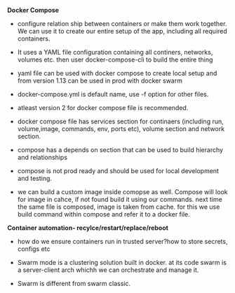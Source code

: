 
**Docker Compose**
- configure relation ship between containers or make them work together. We can use it to create our entire setup of the app, including all required containers. 

- It uses a YAML file configuration containing all continers, networks, volumes etc. then user docker-compose-cli to build the entire thing

- yaml file can be used with docker compose to create local setup and from version 1.13 can be used in prod with docker swarm

- docker-compose.yml is default name, use -f option for other files.

- atleast version 2 for docker compose file is recommended. 

- docker compose file has services section for continaers (including run, volume,image, commands, env, ports etc), volume section and network section.

- compose has a depends on section that can be used to build hierarchy and relationships

- compose is not prod ready and should be used for local development and testing.

- we can build a custom image inside comopse as well. Compose will look for image in cahce, if not found build it using our commands. next time the same file is composed, image is taken from cache.
for this we use build command within compose and refer it to a docker file.

**Container automation- recylce/restart/replace/reboot**

- how do we ensure containers run in trusted server?how to store secrets, configs etc

- Swarm mode is a clustering solution built in docker. at its code swarm is a server-client arch whichh we can orchestrate and manage it.

- Swarm is different from swarm classic. 







